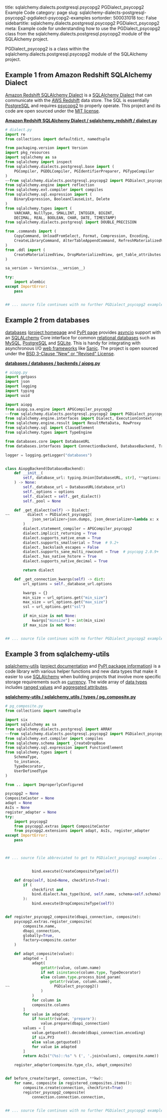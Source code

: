 title: sqlalchemy.dialects.postgresql.psycopg2 PGDialect_psycopg2 Example Code
category: page
slug: sqlalchemy-dialects-postgresql-psycopg2-pgdialect-psycopg2-examples
sortorder: 500031018
toc: False
sidebartitle: sqlalchemy.dialects.postgresql.psycopg2 PGDialect_psycopg2
meta: Example code for understanding how to use the PGDialect_psycopg2 class from the sqlalchemy.dialects.postgresql.psycopg2 module of the SQLAlchemy project.


PGDialect_psycopg2 is a class within the sqlalchemy.dialects.postgresql.psycopg2 module of the SQLAlchemy project.


## Example 1 from Amazon Redshift SQLAlchemy Dialect
[Amazon Redshift SQLAlchemy Dialect](https://github.com/sqlalchemy-redshift/sqlalchemy-redshift)
is a [SQLAlchemy Dialect](https://docs.sqlalchemy.org/en/13/dialects/)
that can communicate with the [AWS Redshift](https://aws.amazon.com/redshift/)
data store. The SQL is essentially [PostgreSQL](/postgresql.html)
and requires [psycopg2](https://www.psycopg.org/) to properly
operate. This project and its code are open sourced under the
[MIT license](https://github.com/sqlalchemy-redshift/sqlalchemy-redshift/blob/master/LICENSE).

[**Amazon Redshift SQLAlchemy Dialect / sqlalchemy_redshift / dialect.py**](https://github.com/sqlalchemy-redshift/sqlalchemy-redshift/blob/master/sqlalchemy_redshift/./dialect.py)

```python
# dialect.py
import re
from collections import defaultdict, namedtuple

from packaging.version import Version
import pkg_resources
import sqlalchemy as sa
from sqlalchemy import inspect
from sqlalchemy.dialects.postgresql.base import (
    PGCompiler, PGDDLCompiler, PGIdentifierPreparer, PGTypeCompiler
)
~~from sqlalchemy.dialects.postgresql.psycopg2 import PGDialect_psycopg2
from sqlalchemy.engine import reflection
from sqlalchemy.ext.compiler import compiles
from sqlalchemy.sql.expression import (
    BinaryExpression, BooleanClauseList, Delete
)
from sqlalchemy.types import (
    VARCHAR, NullType, SMALLINT, INTEGER, BIGINT,
    DECIMAL, REAL, BOOLEAN, CHAR, DATE, TIMESTAMP)
from sqlalchemy.dialects.postgresql import DOUBLE_PRECISION

from .commands import (
    CopyCommand, UnloadFromSelect, Format, Compression, Encoding,
    CreateLibraryCommand, AlterTableAppendCommand, RefreshMaterializedView
)
from .ddl import (
    CreateMaterializedView, DropMaterializedView, get_table_attributes
)

sa_version = Version(sa.__version__)

try:
    import alembic
except ImportError:
    pass


## ... source file continues with no further PGDialect_psycopg2 examples...

```


## Example 2 from databases
[databases](https://github.com/encode/databases)
([project homepage](https://www.encode.io/databases/)
and
[PyPI page](https://pypi.org/project/databases/) provides
[asyncio](https://docs.python.org/3/library/asyncio.html) support
with an [SQLALchemy](/sqlalchemy.html) Core interface for common
[relational databases](/databases.html) such as [MySQL](/mysql.html),
[PostgreSQL](/postgresql.html) and [SQLite](/sqlite.html). This is
handy for integrating with asynchronous I/O
[web frameworks](/web-frameworks.html) like [Sanic](/sanic.html).
The project is open sourced under the
[BSD 3-Clause "New" or "Revised" License](https://github.com/encode/databases/blob/master/LICENSE.md).

[**databases / databases / backends / aiopg.py**](https://github.com/encode/databases/blob/master/databases/backends/aiopg.py)

```python
# aiopg.py
import getpass
import json
import logging
import typing
import uuid

import aiopg
from aiopg.sa.engine import APGCompiler_psycopg2
~~from sqlalchemy.dialects.postgresql.psycopg2 import PGDialect_psycopg2
from sqlalchemy.engine.interfaces import Dialect, ExecutionContext
from sqlalchemy.engine.result import ResultMetaData, RowProxy
from sqlalchemy.sql import ClauseElement
from sqlalchemy.types import TypeEngine

from databases.core import DatabaseURL
from databases.interfaces import ConnectionBackend, DatabaseBackend, TransactionBackend

logger = logging.getLogger("databases")


class AiopgBackend(DatabaseBackend):
    def __init__(
        self, database_url: typing.Union[DatabaseURL, str], **options: typing.Any
    ) -> None:
        self._database_url = DatabaseURL(database_url)
        self._options = options
        self._dialect = self._get_dialect()
        self._pool = None

    def _get_dialect(self) -> Dialect:
~~        dialect = PGDialect_psycopg2(
            json_serializer=json.dumps, json_deserializer=lambda x: x
        )
        dialect.statement_compiler = APGCompiler_psycopg2
        dialect.implicit_returning = True
        dialect.supports_native_enum = True
        dialect.supports_smallserial = True  # 9.2+
        dialect._backslash_escapes = False
        dialect.supports_sane_multi_rowcount = True  # psycopg 2.0.9+
        dialect._has_native_hstore = True
        dialect.supports_native_decimal = True

        return dialect

    def _get_connection_kwargs(self) -> dict:
        url_options = self._database_url.options

        kwargs = {}
        min_size = url_options.get("min_size")
        max_size = url_options.get("max_size")
        ssl = url_options.get("ssl")

        if min_size is not None:
            kwargs["minsize"] = int(min_size)
        if max_size is not None:


## ... source file continues with no further PGDialect_psycopg2 examples...

```


## Example 3 from sqlalchemy-utils
[sqlalchemy-utils](https://github.com/kvesteri/sqlalchemy-utils)
([project documentation](https://sqlalchemy-utils.readthedocs.io/en/latest/)
and
[PyPI package information](https://pypi.org/project/SQLAlchemy-Utils/))
is a code library with various helper functions and new data types
that make it easier to use [SQLAlchemy](/sqlalchemy.html) when building
projects that involve more specific storage requirements such as
[currency](https://sqlalchemy-utils.readthedocs.io/en/latest/data_types.html#module-sqlalchemy_utils.types.currency).
The wide array of
[data types](https://sqlalchemy-utils.readthedocs.io/en/latest/data_types.html)
includes [ranged values](https://sqlalchemy-utils.readthedocs.io/en/latest/range_data_types.html)
and [aggregated attributes](https://sqlalchemy-utils.readthedocs.io/en/latest/aggregates.html).

[**sqlalchemy-utils / sqlalchemy_utils / types / pg_composite.py**](https://github.com/kvesteri/sqlalchemy-utils/blob/master/sqlalchemy_utils/types/pg_composite.py)

```python
# pg_composite.py
from collections import namedtuple

import six
import sqlalchemy as sa
from sqlalchemy.dialects.postgresql import ARRAY
~~from sqlalchemy.dialects.postgresql.psycopg2 import PGDialect_psycopg2
from sqlalchemy.ext.compiler import compiles
from sqlalchemy.schema import _CreateDropBase
from sqlalchemy.sql.expression import FunctionElement
from sqlalchemy.types import (
    SchemaType,
    to_instance,
    TypeDecorator,
    UserDefinedType
)

from .. import ImproperlyConfigured

psycopg2 = None
CompositeCaster = None
adapt = None
AsIs = None
register_adapter = None
try:
    import psycopg2
    from psycopg2.extras import CompositeCaster
    from psycopg2.extensions import adapt, AsIs, register_adapter
except ImportError:
    pass



## ... source file abbreviated to get to PGDialect_psycopg2 examples ...


            bind.execute(CreateCompositeType(self))

    def drop(self, bind=None, checkfirst=True):
        if (
            checkfirst and
            bind.dialect.has_type(bind, self.name, schema=self.schema)
        ):
            bind.execute(DropCompositeType(self))


def register_psycopg2_composite(dbapi_connection, composite):
    psycopg2.extras.register_composite(
        composite.name,
        dbapi_connection,
        globally=True,
        factory=composite.caster
    )

    def adapt_composite(value):
        adapted = [
            adapt(
                getattr(value, column.name)
                if not isinstance(column.type, TypeDecorator)
                else column.type.process_bind_param(
                    getattr(value, column.name),
~~                    PGDialect_psycopg2()
                )
            )
            for column in
            composite.columns
        ]
        for value in adapted:
            if hasattr(value, 'prepare'):
                value.prepare(dbapi_connection)
        values = [
            value.getquoted().decode(dbapi_connection.encoding)
            if six.PY3
            else value.getquoted()
            for value in adapted
        ]
        return AsIs("(%s)::%s" % (', '.join(values), composite.name))

    register_adapter(composite.type_cls, adapt_composite)


def before_create(target, connection, **kw):
    for name, composite in registered_composites.items():
        composite.create(connection, checkfirst=True)
        register_psycopg2_composite(
            connection.connection.connection,


## ... source file continues with no further PGDialect_psycopg2 examples...

```

